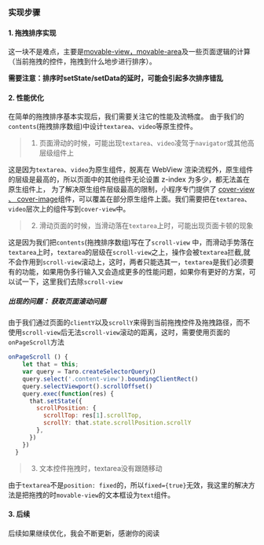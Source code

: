 ### 实现步骤
#### 1. 拖拽排序实现
这一块不是难点，主要是[movable-view，movable-area](https://developers.weixin.qq.com/miniprogram/dev/component/movable-view.html#movable-area)及一些页面逻辑的计算（当前拖拽的控件，拖拽到什么地步进行排序）。

**需要注意：排序时setState/setData的延时，可能会引起多次排序错乱**

#### 2.  性能优化
在简单的拖拽排序基本实现后，我们需要关注它的性能及流畅度。
由于我们的`contents`(拖拽排序数组)中设计`textarea`、`video`等原生控件。

> 1. 页面滑动的时候，可能出现`textarea`、`video`凌驾于`navigator`或其他高层级组件上

这是因为`textarea`、`video`为原生组件，脱离在 WebView 渲染流程外，原生组件的层级是最高的，所以页面中的其他组件无论设置 z-index 为多少，都无法盖在原生组件上，
为了解决原生组件层级最高的限制，小程序专门提供了  [cover-view 、 cover-image](https://developers.weixin.qq.com/miniprogram/dev/component/cover-view.html)组件，可以覆盖在部分原生组件上面。我们需要把在`textarea`、`video`层次上的组件写到`cover-view`中。

> 2. 滑动页面的时候，当滑动落在`textarea`上时，可能出现页面卡顿的现象

这是因为我们把`contents`(拖拽排序数组)写在了`scroll-view` 中，而滑动手势落在`textarea`上时，`textarea`的层级在`scroll-view`之上，操作会被`textarea`拦截,就不会作用到`scroll-view`滚动上，这时，两者只能选其一，`textarea`是我们必须要有的功能，如果用伪多行输入又会造成更多的性能问题，如果你有更好的方案，可以试一下，这里我们去除`scroll-view`
##### 出现的问题： 获取页面滚动问题
由于我们通过页面的`clientY`以及`scrollY`来得到当前拖拽控件及拖拽路径，而不使用`scroll-view`后无法`scroll-view`滚动的距离，这时，需要使用页面的`onPageScroll`方法
```js
onPageScroll () {
    let that = this;
    var query = Taro.createSelectorQuery()
    query.select('.content-view').boundingClientRect()
    query.selectViewport().scrollOffset()
    query.exec(function(res) {
      that.setState({
        scrollPosition: {
          scrollTop: res[1].scrollTop,
          scrollY: that.state.scrollPosition.scrollY
        },
      })
    })
  }
```
> 3. 文本控件拖拽时，textarea没有跟随移动

由于`textarea`不是`position: fixed`的，所以`fixed={true}`无效，我这里的解决方法是把拖拽的时`movable-view`的文本框设为`text`组件。

#### 3. 后续
后续如果继续优化，我会不断更新，感谢你的阅读

